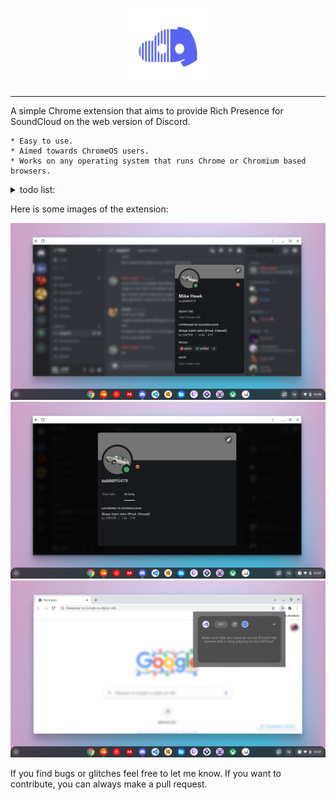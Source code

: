 <p align="center">
  <img width="124" src="sc-discord-rp/assets/icon.png" alt="logo">
</p>

***

A simple Chrome extension that aims to provide Rich Presence for SoundCloud on the web version of Discord. 

    * Easy to use.
    * Aimed towards ChromeOS users.
    * Works on any operating system that runs Chrome or Chromium based browsers.
  
<details>
<summary>todo list:</summary>

-   ~~better extension UI~~ _(something closer to ChromeOS design)_ :white_check_mark:
-   migrate the extension to manifest v3
-   implement redux (needs manifest v3)
-   faster song progress display _(timer)_
-   stealth mode _(when enabled the extension will not display the current song/author being played)_
-   cover art _(maybe)_

:construction: more to come...

</details>
  
Here is some images of the extension:

![img1](resources/repo/sc-discord-rp_1.png)
![img2](resources/repo/sc-discord-rp_2.png)
![img3](resources/repo/sc-discord-rp_3.png)

If you find bugs or glitches feel free to let me know. 
If you want to contribute, you can always make a pull request.
